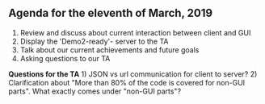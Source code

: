 ## Agenda for the eleventh of March, 2019

1) Review and discuss about current interaction between client and GUI
2) Display the 'Demo2-ready'- server to the TA
3) Talk about our current achievements and future goals
4) Asking questions to our TA

**Questions for the TA**
    1) JSON vs url communication for client to server?
    2) Clarification about "More than 80% of the code is covered for non-GUI parts". What exactly comes under "non-GUI parts"?
   
